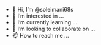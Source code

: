 - 👋 Hi, I’m @soleimani68s
- 👀 I’m interested in ...
- 🌱 I’m currently learning ...
- 💞️ I’m looking to collaborate on ...
- 📫 How to reach me ...

<!---
soleimani68s/soleimani68s is a ✨ special ✨ repository because its `README.md` (this file) appears on your GitHub profile.
You can click the Preview link to take a look at your changes.
--->
